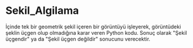 # Sekil_Algilama

İçinde tek bir geometrik şekil içeren bir görüntüyü işleyerek, görüntüdeki şeklin üçgen olup olmadığına karar veren Python kodu.  Sonuç olarak "Şekil üçgendir" ya da "Şekil üçgen değildir" sonucunu verecektir.
